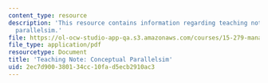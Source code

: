 ```yaml
---
content_type: resource
description: 'This resource contains information regarding teaching note: conceptual
  parallelsim.'
file: https://ol-ocw-studio-app-qa.s3.amazonaws.com/courses/15-279-management-communication-for-undergraduates-fall-2012/2ec7d900380134cc10fad5ecb2910ac3_MIT15_279F12_cncptPrllelsm.pdf
file_type: application/pdf
resourcetype: Document
title: 'Teaching Note: Conceptual Parallelsim'
uid: 2ec7d900-3801-34cc-10fa-d5ecb2910ac3
---
```

